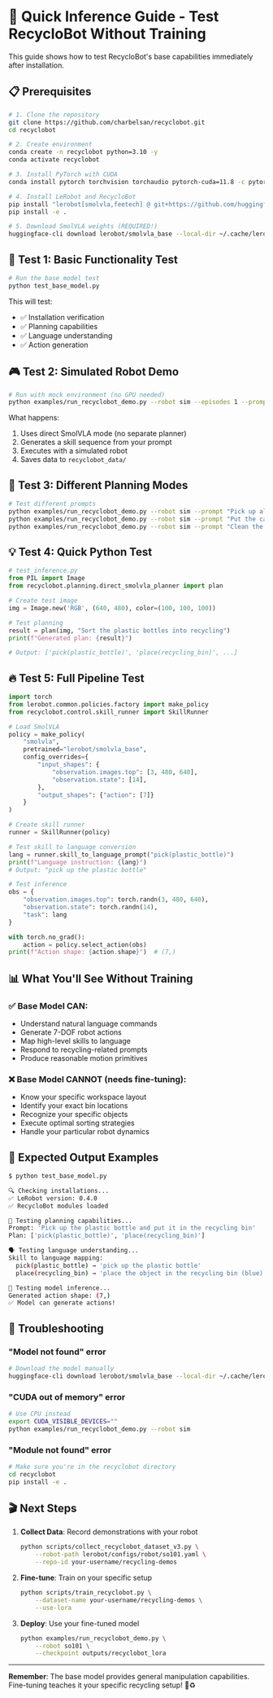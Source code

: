 # 🚀 Quick Inference Guide - Test RecycloBot Without Training

This guide shows how to test RecycloBot's base capabilities immediately after installation.

## 📋 Prerequisites

```bash
# 1. Clone the repository
git clone https://github.com/charbelsan/recyclobot.git
cd recyclobot

# 2. Create environment
conda create -n recyclobot python=3.10 -y
conda activate recyclobot

# 3. Install PyTorch with CUDA
conda install pytorch torchvision torchaudio pytorch-cuda=11.8 -c pytorch -c nvidia

# 4. Install LeRobot and RecycloBot
pip install "lerobot[smolvla,feetech] @ git+https://github.com/huggingface/lerobot.git"
pip install -e .

# 5. Download SmolVLA weights (REQUIRED!)
huggingface-cli download lerobot/smolvla_base --local-dir ~/.cache/lerobot
```

## 🧪 Test 1: Basic Functionality Test

```bash
# Run the base model test
python test_base_model.py
```

This will test:
- ✅ Installation verification
- ✅ Planning capabilities
- ✅ Language understanding
- ✅ Action generation

## 🎮 Test 2: Simulated Robot Demo

```bash
# Run with mock environment (no GPU needed)
python examples/run_recyclobot_demo.py --robot sim --episodes 1 --prompt "Sort the recycling"
```

What happens:
1. Uses direct SmolVLA mode (no separate planner)
2. Generates a skill sequence from your prompt
3. Executes with a simulated robot
4. Saves data to `recyclobot_data/`

## 🎯 Test 3: Different Planning Modes

```bash
# Test different prompts
python examples/run_recyclobot_demo.py --robot sim --prompt "Pick up all plastic bottles"
python examples/run_recyclobot_demo.py --robot sim --prompt "Put the can in the blue bin"
python examples/run_recyclobot_demo.py --robot sim --prompt "Clean the workspace"
```

## 💡 Test 4: Quick Python Test

```python
# test_inference.py
from PIL import Image
from recyclobot.planning.direct_smolvla_planner import plan

# Create test image
img = Image.new('RGB', (640, 480), color=(100, 100, 100))

# Test planning
result = plan(img, "Sort the plastic bottles into recycling")
print(f"Generated plan: {result}")

# Output: ['pick(plastic_bottle)', 'place(recycling_bin)', ...]
```

## 🔥 Test 5: Full Pipeline Test

```python
import torch
from lerobot.common.policies.factory import make_policy
from recyclobot.control.skill_runner import SkillRunner

# Load SmolVLA
policy = make_policy(
    "smolvla",
    pretrained="lerobot/smolvla_base",
    config_overrides={
        "input_shapes": {
            "observation.images.top": [3, 480, 640],
            "observation.state": [14],
        },
        "output_shapes": {"action": [7]}
    }
)

# Create skill runner
runner = SkillRunner(policy)

# Test skill to language conversion
lang = runner.skill_to_language_prompt("pick(plastic_bottle)")
print(f"Language instruction: {lang}")
# Output: "pick up the plastic bottle"

# Test inference
obs = {
    "observation.images.top": torch.randn(3, 480, 640),
    "observation.state": torch.randn(14),
    "task": lang
}

with torch.no_grad():
    action = policy.select_action(obs)
print(f"Action shape: {action.shape}")  # (7,)
```

## 📊 What You'll See Without Training

### ✅ Base Model CAN:
- Understand natural language commands
- Generate 7-DOF robot actions
- Map high-level skills to language
- Respond to recycling-related prompts
- Produce reasonable motion primitives

### ❌ Base Model CANNOT (needs fine-tuning):
- Know your specific workspace layout
- Identify your exact bin locations
- Recognize your specific objects
- Execute optimal sorting strategies
- Handle your particular robot dynamics

## 🎯 Expected Output Examples

```bash
$ python test_base_model.py

🔍 Checking installations...
✅ LeRobot version: 0.4.0
✅ RecycloBot modules loaded

🧠 Testing planning capabilities...
Prompt: 'Pick up the plastic bottle and put it in the recycling bin'
Plan: ['pick(plastic_bottle)', 'place(recycling_bin)']

🗣️ Testing language understanding...
Skill to language mapping:
  pick(plastic_bottle) → 'pick up the plastic bottle'
  place(recycling_bin) → 'place the object in the recycling bin (blue)'

🤖 Testing model inference...
Generated action shape: (7,)
✅ Model can generate actions!
```

## 🚨 Troubleshooting

### "Model not found" error
```bash
# Download the model manually
huggingface-cli download lerobot/smolvla_base --local-dir ~/.cache/lerobot
```

### "CUDA out of memory" error
```bash
# Use CPU instead
export CUDA_VISIBLE_DEVICES=""
python examples/run_recyclobot_demo.py --robot sim
```

### "Module not found" error
```bash
# Make sure you're in the recyclobot directory
cd recyclobot
pip install -e .
```

## 🎬 Next Steps

1. **Collect Data**: Record demonstrations with your robot
   ```bash
   python scripts/collect_recyclobot_dataset_v3.py \
       --robot-path lerobot/configs/robot/so101.yaml \
       --repo-id your-username/recycling-demos
   ```

2. **Fine-tune**: Train on your specific setup
   ```bash
   python scripts/train_recyclobot.py \
       --dataset-name your-username/recycling-demos \
       --use-lora
   ```

3. **Deploy**: Use your fine-tuned model
   ```bash
   python examples/run_recyclobot_demo.py \
       --robot so101 \
       --checkpoint outputs/recyclobot_lora
   ```

---

**Remember**: The base model provides general manipulation capabilities. Fine-tuning teaches it your specific recycling setup! 🤖♻️
